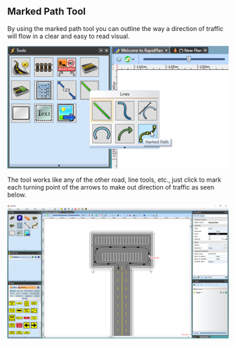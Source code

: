 ## Marked Path Tool 

By using the marked path tool you can outline the way a direction of traffic will flow in a clear and easy to read visual.

![Marked_path_tool](./assets/Marked_path_tool.png)

The tool works like any of the other road, line tools, etc., just click to mark each turning point of the arrows to make out direction of traffic as seen below.

![Marked_path_tool_example](./assets/Marked_path_tool_example.png)